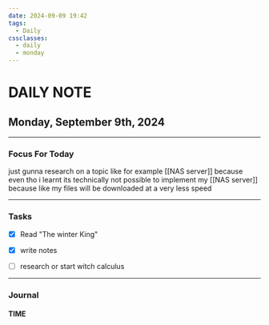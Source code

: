 ```yaml
---
date: 2024-09-09 19:42
tags:
  - Daily
cssclasses:
  - daily
  - monday
---
```

# DAILY NOTE
## Monday, September 9th, 2024
***
### Focus For Today
just gunna research on a topic like for example [[NAS server]] because even tho i learnt its technically not possible to implement my [[NAS server]] because like my files will be downloaded at a very less speed




***
### Tasks

- [x] Read "The winter King"
- [x] write notes
- [ ] research or start witch calculus 


***
### Journal

#### TIME
